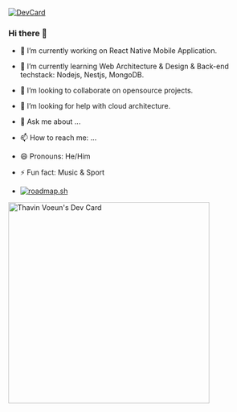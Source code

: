 [![DevCard](https://github.com/voeunthavin/voeunthavin/actions/workflows/main.yml/badge.svg)](https://github.com/voeunthavin/voeunthavin/actions/workflows/main.yml)
### Hi there 👋

<!--
**voeunthavin/voeunthavin** is a ✨ _special_ ✨ repository because its `README.md` (this file) appears on your GitHub profile.

Here are some ideas to get you started:

- 🔭 I’m currently working on ...
- 🌱 I’m currently learning ...
- 👯 I’m looking to collaborate on ...
- 🤔 I’m looking for help with ...
- 💬 Ask me about ...
- 📫 How to reach me: ...
- 😄 Pronouns: ...
- ⚡ Fun fact: ...
-->
- 🔭 I’m currently working on React Native Mobile Application.
- 🌱 I’m currently learning Web Architecture & Design & Back-end techstack: Nodejs, Nestjs, MongoDB.
- 👯 I’m looking to collaborate on opensource projects.
- 🤔 I’m looking for help with cloud architecture.
- 💬 Ask me about ...
- 📫 How to reach me: ...
- 😄 Pronouns: He/Him
- ⚡ Fun fact: Music & Sport

- [![roadmap.sh](https://roadmap.sh/card/wide/6475996fc4ec366ad5b2a8de?variant=dark&roadmaps=backend%2Cfrontend%2Ctypescript%2Cfull-stack)](https://roadmap.sh)

<a href="https://app.daily.dev/thavin_zach"><img src="https://api.daily.dev/devcards/76c2c0d9267a47749e8897e2f749162e.png?r=6ke" width="400" alt="Thavin Voeun's Dev Card"/></a>
